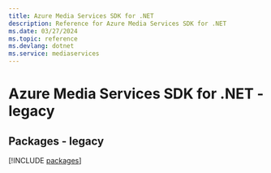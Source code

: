 ```yaml
---
title: Azure Media Services SDK for .NET
description: Reference for Azure Media Services SDK for .NET
ms.date: 03/27/2024
ms.topic: reference
ms.devlang: dotnet
ms.service: mediaservices
---
```

# Azure Media Services SDK for .NET - legacy
## Packages - legacy
[!INCLUDE [packages](media-services-index.md)]